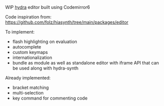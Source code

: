 WIP [hydra](https://hydra.ojack.xyz) editor built using Codemirror6

Code inspiration from: https://github.com/folz/hiasynth/tree/main/packages/editor

To implement:
- flash highlighting on evaluation
- autocomplete
- custom keymaps
- internationalization
- bundle as module as well as standalone editor with iframe API that can be used along with hydra-synth

Already implemented:
- bracket matching
- multi-selection
- key command for commenting code
